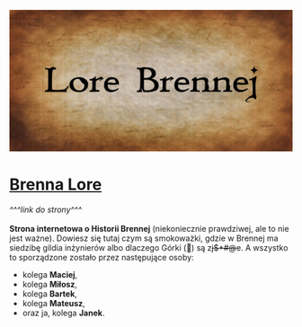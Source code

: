 ![Brenna Lore logo](img/social_prev.jpg)
# [Brenna Lore](https://jkgplay.github.io/Lore-Brennej/)
*^^^link do strony^^^*<br/><br/>
**Strona internetowa o Historii Brennej** (niekoniecznie prawdziwej, ale to nie jest ważne). Dowiesz się tutaj czym są smokoważki, gdzie w Brennej ma siedzibę gildia inżynierów albo dlaczego Górki (&#x1F922;) są z<del>j$*#@</del>e. A wszystko to sporządzone zostało przez następujące osoby:
* kolega **Maciej**,
* kolega **Miłosz**,
* kolega **Bartek**,
* kolega **Mateusz**,
* oraz ja, kolega **Janek**.
